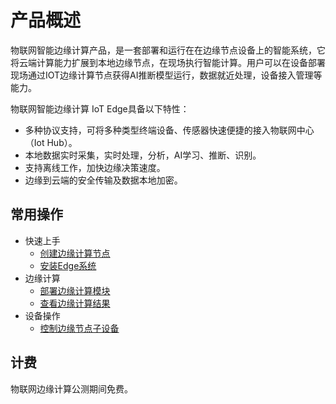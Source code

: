 # 产品概述

物联网智能边缘计算产品，是一套部署和运行在在边缘节点设备上的智能系统，它将云端计算能力扩展到本地边缘节点，在现场执行智能计算。用户可以在设备部署现场通过IOT边缘计算节点获得AI推断模型运行，数据就近处理，设备接入管理等能力。

物联网智能边缘计算 IoT Edge具备以下特性：

- 多种协议支持，可将多种类型终端设备、传感器快速便捷的接入物联网中心（Iot Hub）。
- 本地数据实时采集，实时处理，分析，AI学习、推断、识别。
- 支持离线工作，加快边缘决策速度。
- 边缘到云端的安全传输及数据本地加密。

## 常用操作

- 快速上手
    - [创建边缘计算节点](../Getting-Started/Create-Edgenode.md)
    - [安装Edge系统](../Getting-Started/Install-Edge-System.md)
- 边缘计算
    - [部署边缘计算模块](../Operation-Guide/Edge-Module/Deploy-Edge-Module.md)
    - [查看边缘计算结果](../Operation-Guide/Edge-Module/View-Module-Result.md)
- 设备操作
    - [控制边缘节点子设备](../Best-Practices/Control-Device.md)

## 计费

物联网边缘计算公测期间免费。
